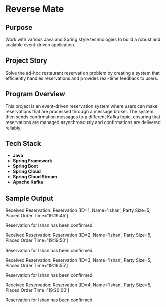 # Reverse Mate

## Purpose
Work with various Java and Spring style technologies to build a robust and scalable event-driven application.

## Project Story
Solve the ad-hoc restaurant reservation problem by creating a system that efficiently handles reservations and provides real-time feedback to users.

## Program Overview
This project is an event-driven reservation system where users can make reservations that are processed through a message broker. The system then sends confirmation messages to a different Kafka topic, ensuring that reservations are managed asynchronously and confirmations are delivered reliably.

## Tech Stack
- **Java**
- **Spring Framework**
- **Spring Boot**
- **Spring Cloud**
- **Spring Cloud Stream**
- **Apache Kafka**


## Sample Output 

Received Reservation: Reservation [ID=1, Name='Ishan', Party Size=5, Placed Order Time='19:19:45']

Reservation for Ishan has been confirmed.

Received Reservation: Reservation [ID=2, Name='Ishan', Party Size=5, Placed Order Time='19:19:50']

Reservation for Ishan has been confirmed.

Received Reservation: Reservation [ID=3, Name='Ishan', Party Size=5, Placed Order Time='19:19:55']

Reservation for Ishan has been confirmed.

Received Reservation: Reservation [ID=4, Name='Ishan', Party Size=5, Placed Order Time='19:20:00']

Reservation for Ishan has been confirmed.


